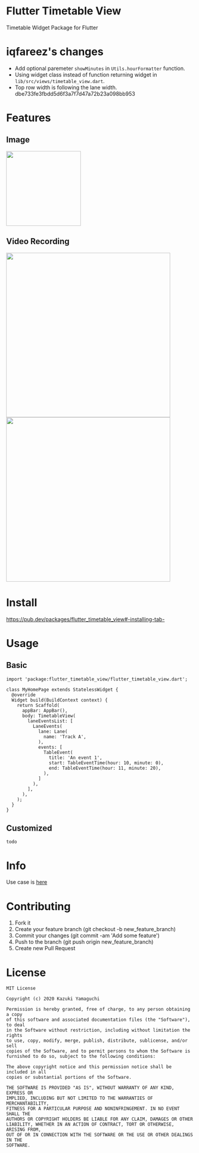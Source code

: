 # Flutter Timetable View

Timetable Widget Package for Flutter

# iqfareez's changes

- Add optional paremeter `showMinutes` in `Utils.hourFormatter` function.
- Using widget class instead of function returning widget in `lib/src/views/timetable_view.dart`.
- Top row width is following the lane width. dbe733fe3fbdd5d6f3a7f7d47a72b23a098bb953

# Features

## Image

<img src="https://user-images.githubusercontent.com/12509392/75619419-dc877480-5bbe-11ea-88a3-330e0a03154e.png" width="200" />

## Video Recording

<img src="https://user-images.githubusercontent.com/12509392/75619433-f0cb7180-5bbe-11ea-8644-11d7277b2e29.gif" height="440" /> <img src="https://user-images.githubusercontent.com/12509392/75619441-0476d800-5bbf-11ea-854b-4e9ec653f551.gif" height="440" />

# Install

https://pub.dev/packages/flutter_timetable_view#-installing-tab-

# Usage

## Basic

```
import 'package:flutter_timetable_view/flutter_timetable_view.dart';

class MyHomePage extends StatelessWidget {
  @override
  Widget build(BuildContext context) {
    return Scaffold(
      appBar: AppBar(),
      body: TimetableView(
        laneEventsList: [
          LaneEvents(
            lane: Lane(
              name: 'Track A',
            ),
            events: [
              TableEvent(
                title: 'An event 1',
                start: TableEventTime(hour: 10, minute: 0),
                end: TableEventTime(hour: 11, minute: 20),
              ),
            ]
          ),
        ],
      ),
    );
  }
}
```

## Customized

```
todo
```

# Info

Use case is [here](https://github.com/yamarkz/unofficial_conference_app_2020)

# Contributing

1. Fork it
2. Create your feature branch (git checkout -b new_feature_branch)
3. Commit your changes (git commit -am 'Add some feature')
4. Push to the branch (git push origin new_feature_branch)
5. Create new Pull Request

# License

```
MIT License

Copyright (c) 2020 Kazuki Yamaguchi

Permission is hereby granted, free of charge, to any person obtaining a copy
of this software and associated documentation files (the "Software"), to deal
in the Software without restriction, including without limitation the rights
to use, copy, modify, merge, publish, distribute, sublicense, and/or sell
copies of the Software, and to permit persons to whom the Software is
furnished to do so, subject to the following conditions:

The above copyright notice and this permission notice shall be included in all
copies or substantial portions of the Software.

THE SOFTWARE IS PROVIDED "AS IS", WITHOUT WARRANTY OF ANY KIND, EXPRESS OR
IMPLIED, INCLUDING BUT NOT LIMITED TO THE WARRANTIES OF MERCHANTABILITY,
FITNESS FOR A PARTICULAR PURPOSE AND NONINFRINGEMENT. IN NO EVENT SHALL THE
AUTHORS OR COPYRIGHT HOLDERS BE LIABLE FOR ANY CLAIM, DAMAGES OR OTHER
LIABILITY, WHETHER IN AN ACTION OF CONTRACT, TORT OR OTHERWISE, ARISING FROM,
OUT OF OR IN CONNECTION WITH THE SOFTWARE OR THE USE OR OTHER DEALINGS IN THE
SOFTWARE.
```
